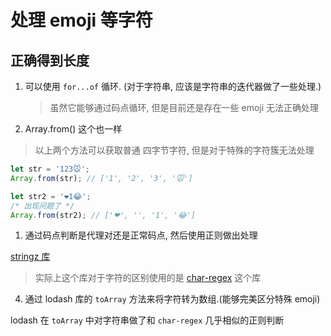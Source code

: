 # 处理 emoji 等字符

## 正确得到长度

1. 可以使用 `for...of` 循环. (对于字符串, 应该是字符串的迭代器做了一些处理.)
   > 虽然它能够通过码点循环, 但是目前还是存在一些 emoji 无法正确处理
2. Array.from() 这个也一样

> 以上两个方法可以获取普通 四字节字符, 但是对于特殊的字符簇无法处理

```js
let str = '123🐭';
Array.from(str); // ['1', '2', '3', '🐭']

let str2 = '❤️1😂';
/* 出现问题了 */
Array.from(str2); // ['❤', '️', '1', '😂']
```

1. 通过码点判断是代理对还是正常码点, 然后使用正则做出处理

  [stringz 库](https://www.npmjs.com/package/stringz)

  > 实际上这个库对于字符的区别使用的是 [char-regex](https://github.com/Richienb/char-regex/blob/main/index.js) 这个库

4. 通过 lodash 库的 `toArray` 方法来将字符转为数组.(能够完美区分特殊 emoji)

lodash 在 `toArray` 中对字符串做了和 `char-regex` 几乎相似的正则判断
